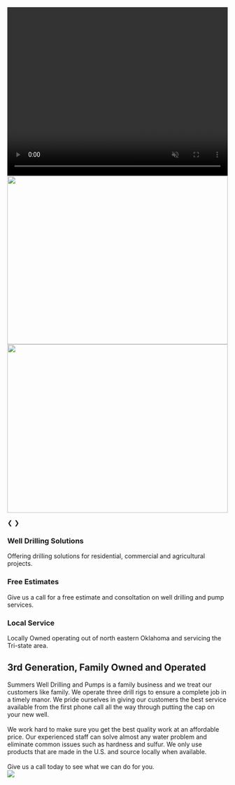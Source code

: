 <script src="{{ '/js/carousel.js?v=' | append: site.github.build_revision | relative_url }}"></script>
<!-- Slideshow container -->
<div class="slideshow-container">

  <!-- Full-width images with number and caption text -->

  <div class="mySlides fade">
    <video muted playsInLine src="{{ '/images/ColcordFast.mov' | relative_url }}" style="width:100%; object-fit: fill; height: calc(100vw * .4);"></video>
  </div>

  <div class="mySlides fade">
    <img src="{{ '/images/yellowrig.jpg?v=' | append: site.github.build_revision | relative_url }}" style="width:100%; height: calc(100vw * .4);">
  </div>

  <div class="mySlides fade">
    <img src="{{ '/images/silver3QuarterTonCropped.jpeg?v=' | append: site.github.build_revision | relative_url }}" style="width:100%; height: calc(100vw * .4);">
  </div>

  <!-- Next and previous buttons -->
  <a class="prev" onclick="goBack()">&#10094;</a>
  <a class="next" onclick="autoSlide()">&#10095;</a>

</div>
<div class="mid-page-lists">
	<span class="mid-page-list-border">
		<h3>Well Drilling Solutions</h3>
		<div class="mid-page-info">
			Offering drilling solutions for residential, commercial and agricultural projects.
		</div>
	</span>
	<span id="hideWhenSmall" class="mid-page-list-border mid-page-additional-section">
		<h3>Free Estimates</h3>
		<div class="mid-page-info">
			Give us a call for a free estimate and consoltation on well drilling and pump services.
		</div>
	</span>
	<span id="hideWhenSmall" class="mid-page-additional-section">
		<h3>Local Service</h3>
		<div class="mid-page-info">
			Locally Owned operating out of north eastern Oklahoma and servicing the Tri-state area.
		</div>
	</span>
</div>


<!-- <div style="width:100%; display: inline; background-color: #BFC0C0">
<div style="display: inline-block">

</div>
<div style="display: inline-block"> -->
<div class="content">
	<div class="content-left">
		<div class="content-left-header">
			<h2>3rd Generation, Family Owned and Operated</h2>
		</div>
		<div class="content-left-body">
			Summers Well Drilling and Pumps is a family business and we treat our customers like family.
			We operate three drill rigs to ensure a complete job in a timely manor. We pride ourselves in giving our customers the best service available from the first phone call all the way through putting the cap on your new well.<br /><br />
			We work hard to make sure you get the best quality work at an affordable price. Our experienced staff can solve almost any water problem and eliminate common issues such as hardness and sulfur. We only use products that are made in the U.S. and source locally when available.<br /> <br />
			Give us a call today to see what we can do for you.
		</div>
	</div>
	<div class="content-right">
		<img src="/SummersDrilling/images/Yellow rig1.jpg">
	</div>
</div>

